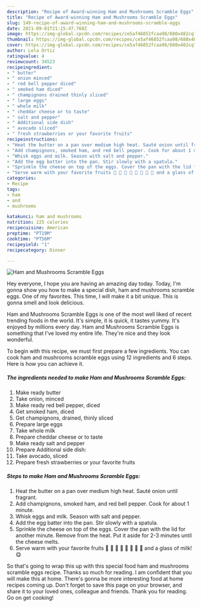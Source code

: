 ```yaml
---
description: "Recipe of Award-winning Ham and Mushrooms Scramble Eggs"
title: "Recipe of Award-winning Ham and Mushrooms Scramble Eggs"
slug: 149-recipe-of-award-winning-ham-and-mushrooms-scramble-eggs
date: 2021-09-01T21:15:47.768Z
image: https://img-global.cpcdn.com/recipes/ce5af46852fcaa98/680x482cq70/ham-and-mushrooms-scramble-eggs-recipe-main-photo.jpg
thumbnail: https://img-global.cpcdn.com/recipes/ce5af46852fcaa98/680x482cq70/ham-and-mushrooms-scramble-eggs-recipe-main-photo.jpg
cover: https://img-global.cpcdn.com/recipes/ce5af46852fcaa98/680x482cq70/ham-and-mushrooms-scramble-eggs-recipe-main-photo.jpg
author: Lela Ortiz
ratingvalue: 4
reviewcount: 34523
recipeingredient:
- " butter"
- " onion minced"
- " red bell pepper diced"
- " smoked ham diced"
- " champignons drained thinly sliced"
- " large eggs"
- " whole milk"
- " cheddar cheese or to taste"
- " salt and pepper"
- " Additional side dish"
- " avocado sliced"
- " fresh strawberries or your favorite fruits"
recipeinstructions:
- "Heat the butter on a pan over medium high heat. Sauté onion until fragrant."
- "Add champignons, smoked ham, and red bell pepper. Cook for about 1 minute."
- "Whisk eggs and milk. Season with salt and pepper."
- "Add the egg batter into the pan. Stir slowly with a spatula."
- "Sprinkle the cheese on top of the eggs. Cover the pan with the lid for another minute. Remove from the heat. Put it aside for 2-3 minutes until the cheese melts."
- "Serve warm with your favorite fruits 🍌 🍎 🥑 🍓 🍊 🥝 🍉 🍈 and a glass of milk! 😋"
categories:
- Recipe
tags:
- ham
- and
- mushrooms

katakunci: ham and mushrooms 
nutrition: 225 calories
recipecuisine: American
preptime: "PT19M"
cooktime: "PT56M"
recipeyield: "1"
recipecategory: Dinner

---
```



![Ham and Mushrooms Scramble Eggs](https://img-global.cpcdn.com/recipes/ce5af46852fcaa98/680x482cq70/ham-and-mushrooms-scramble-eggs-recipe-main-photo.jpg)

Hey everyone, I hope you are having an amazing day today. Today, I'm gonna show you how to make a special dish, ham and mushrooms scramble eggs. One of my favorites. This time, I will make it a bit unique. This is gonna smell and look delicious.



Ham and Mushrooms Scramble Eggs is one of the most well liked of recent trending foods in the world. It's simple, it is quick, it tastes yummy. It's enjoyed by millions every day. Ham and Mushrooms Scramble Eggs is something that I've loved my entire life. They're nice and they look wonderful.


To begin with this recipe, we must first prepare a few ingredients. You can cook ham and mushrooms scramble eggs using 12 ingredients and 6 steps. Here is how you can achieve it.

<!--inarticleads1-->

##### The ingredients needed to make Ham and Mushrooms Scramble Eggs:

1. Make ready  butter
1. Take  onion, minced
1. Make ready  red bell pepper, diced
1. Get  smoked ham, diced
1. Get  champignons, drained, thinly sliced
1. Prepare  large eggs
1. Take  whole milk
1. Prepare  cheddar cheese or to taste
1. Make ready  salt and pepper
1. Prepare  Additional side dish:
1. Take  avocado, sliced
1. Prepare  fresh strawberries or your favorite fruits




<!--inarticleads2-->

##### Steps to make Ham and Mushrooms Scramble Eggs:

1. Heat the butter on a pan over medium high heat. Sauté onion until fragrant.
1. Add champignons, smoked ham, and red bell pepper. Cook for about 1 minute.
1. Whisk eggs and milk. Season with salt and pepper.
1. Add the egg batter into the pan. Stir slowly with a spatula.
1. Sprinkle the cheese on top of the eggs. Cover the pan with the lid for another minute. Remove from the heat. Put it aside for 2-3 minutes until the cheese melts.
1. Serve warm with your favorite fruits 🍌 🍎 🥑 🍓 🍊 🥝 🍉 🍈 and a glass of milk! 😋




So that's going to wrap this up with this special food ham and mushrooms scramble eggs recipe. Thanks so much for reading. I am confident that you will make this at home. There's gonna be more interesting food at home recipes coming up. Don't forget to save this page on your browser, and share it to your loved ones, colleague and friends. Thank you for reading. Go on get cooking!
